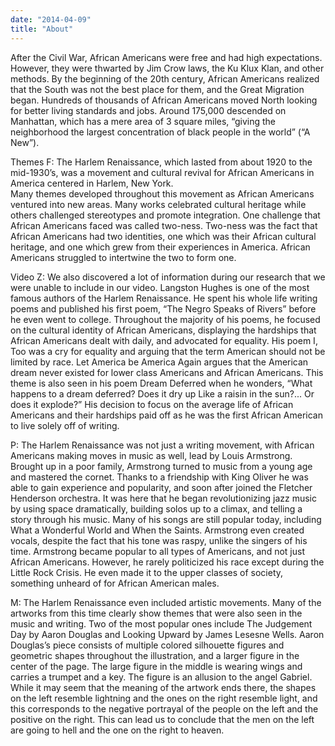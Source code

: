 ```yaml
---
date: "2014-04-09"
title: "About"
---
```

After the Civil War, African Americans were free and had high expectations. However, they were thwarted by Jim Crow laws, the Ku Klux Klan, and other methods. By the beginning of the 20th century, African Americans realized that the South was not the best place for them, and the Great Migration began. Hundreds of thousands of African Americans moved North looking for better living standards and jobs. Around 175,000 descended on Manhattan, which has a mere area of 3 square miles, “giving the neighborhood the largest concentration of black people in the world” (“A New”).

Themes
F: The Harlem Renaissance, which lasted from about 1920 to the mid-1930’s, was a movement and cultural revival for African Americans in America centered in Harlem, New York.  
Many themes developed throughout this movement as African Americans ventured into new areas. Many works celebrated cultural heritage while others challenged stereotypes and promote integration. One challenge that African Americans faced was called two-ness. Two-ness was the fact that African Americans had two identities, one which was their African cultural heritage, and one which grew from their experiences in America. African Americans struggled to intertwine the two to form one. 

Video
Z: We also discovered a lot of information during our research that we were unable to include in our video.
Langston Hughes is one of the most famous authors of the Harlem Renaissance. He spent his whole life writing poems and published his first poem, “The Negro Speaks of Rivers” before he even went to college. Throughout the majority of his poems, he focused on the cultural identity of African Americans, displaying the hardships that African Americans dealt with daily, and advocated for equality. His poem I, Too was a cry for equality and arguing that the term American should not be limited by race. Let America be America Again argues that the American dream never existed for lower class Americans and African Americans. This theme is also seen in his poem Dream Deferred when he wonders, “What happens to a dream deferred? Does it dry up Like a raisin in the sun?... Or does it explode?” His decision to focus on the average life of African Americans and their hardships paid off as he was the first African American to live solely off of writing. 

P: The Harlem Renaissance was not just a writing movement, with African Americans making moves in music as well, lead by Louis Armstrong. Brought up in a poor family, Armstrong turned to music from a young age and mastered the cornet. Thanks to a friendship with King Oliver he was able to gain experience and popularity, and soon after joined the Fletcher Henderson orchestra. It was here that he began revolutionizing jazz music by using space dramatically, building solos up to a climax, and telling a story through his music. Many of his songs are still popular today, including What a Wonderful World and When the Saints. Armstrong even created vocals, despite the fact that his tone was raspy, unlike the singers of his time. Armstrong became popular to all types of Americans, and not just African Americans. However, he rarely politicized his race except during the Little Rock Crisis. He even made it to the upper classes of society, something unheard of for African American males.

M: The Harlem Renaissance even included artistic movements. Many of the artworks from this time clearly show themes that were also seen in the music and writing. Two of the most popular ones include The Judgement Day by Aaron Douglas and Looking Upward by James Lesesne Wells. Aaron Douglas’s piece consists of multiple colored silhouette figures and geometric shapes throughout the illustration, and a larger figure in the center of the page. The large figure in the middle is wearing wings and carries a trumpet and a key. The figure is an allusion to the angel Gabriel. While it may seem that the meaning of the artwork ends there, the  shapes on the left resemble lightning and the ones on the right resemble light, and this corresponds to the negative portrayal of the people on the left and the positive on the right. This can lead us to conclude that the men on the left are going to hell and the one on the right to heaven. 
